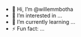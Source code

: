 - 👋 Hi, I’m @willemmbotha
- 👀 I’m interested in ...
- 🌱 I’m currently learning ...
- ⚡ Fun fact: ...

<!---
willemmbotha/willemmbotha is a ✨ special ✨ repository because its `README.md` (this file) appears on your GitHub profile.
You can click the Preview link to take a look at your changes.
--->
